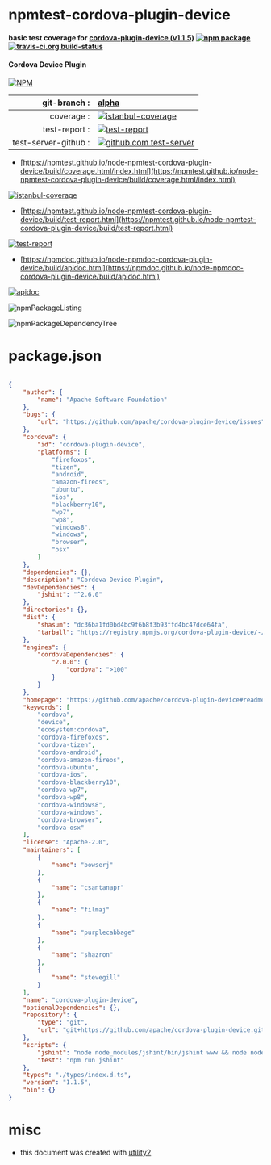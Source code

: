 # npmtest-cordova-plugin-device

#### basic test coverage for  [cordova-plugin-device (v1.1.5)](https://github.com/apache/cordova-plugin-device#readme)  [![npm package](https://img.shields.io/npm/v/npmtest-cordova-plugin-device.svg?style=flat-square)](https://www.npmjs.org/package/npmtest-cordova-plugin-device) [![travis-ci.org build-status](https://api.travis-ci.org/npmtest/node-npmtest-cordova-plugin-device.svg)](https://travis-ci.org/npmtest/node-npmtest-cordova-plugin-device)

#### Cordova Device Plugin

[![NPM](https://nodei.co/npm/cordova-plugin-device.png?downloads=true&downloadRank=true&stars=true)](https://www.npmjs.com/package/cordova-plugin-device)

| git-branch : | [alpha](https://github.com/npmtest/node-npmtest-cordova-plugin-device/tree/alpha)|
|--:|:--|
| coverage : | [![istanbul-coverage](https://npmtest.github.io/node-npmtest-cordova-plugin-device/build/coverage.badge.svg)](https://npmtest.github.io/node-npmtest-cordova-plugin-device/build/coverage.html/index.html)|
| test-report : | [![test-report](https://npmtest.github.io/node-npmtest-cordova-plugin-device/build/test-report.badge.svg)](https://npmtest.github.io/node-npmtest-cordova-plugin-device/build/test-report.html)|
| test-server-github : | [![github.com test-server](https://npmtest.github.io/node-npmtest-cordova-plugin-device/GitHub-Mark-32px.png)](https://npmtest.github.io/node-npmtest-cordova-plugin-device/build/app/index.html) | | build-artifacts : | [![build-artifacts](https://npmtest.github.io/node-npmtest-cordova-plugin-device/glyphicons_144_folder_open.png)](https://github.com/npmtest/node-npmtest-cordova-plugin-device/tree/gh-pages/build)|

- [https://npmtest.github.io/node-npmtest-cordova-plugin-device/build/coverage.html/index.html](https://npmtest.github.io/node-npmtest-cordova-plugin-device/build/coverage.html/index.html)

[![istanbul-coverage](https://npmtest.github.io/node-npmtest-cordova-plugin-device/build/screenCapture.buildCi.browser.%252Ftmp%252Fbuild%252Fcoverage.lib.html.png)](https://npmtest.github.io/node-npmtest-cordova-plugin-device/build/coverage.html/index.html)

- [https://npmtest.github.io/node-npmtest-cordova-plugin-device/build/test-report.html](https://npmtest.github.io/node-npmtest-cordova-plugin-device/build/test-report.html)

[![test-report](https://npmtest.github.io/node-npmtest-cordova-plugin-device/build/screenCapture.buildCi.browser.%252Ftmp%252Fbuild%252Ftest-report.html.png)](https://npmtest.github.io/node-npmtest-cordova-plugin-device/build/test-report.html)

- [https://npmdoc.github.io/node-npmdoc-cordova-plugin-device/build/apidoc.html](https://npmdoc.github.io/node-npmdoc-cordova-plugin-device/build/apidoc.html)

[![apidoc](https://npmdoc.github.io/node-npmdoc-cordova-plugin-device/build/screenCapture.buildCi.browser.%252Ftmp%252Fbuild%252Fapidoc.html.png)](https://npmdoc.github.io/node-npmdoc-cordova-plugin-device/build/apidoc.html)

![npmPackageListing](https://npmtest.github.io/node-npmtest-cordova-plugin-device/build/screenCapture.npmPackageListing.svg)

![npmPackageDependencyTree](https://npmtest.github.io/node-npmtest-cordova-plugin-device/build/screenCapture.npmPackageDependencyTree.svg)



# package.json

```json

{
    "author": {
        "name": "Apache Software Foundation"
    },
    "bugs": {
        "url": "https://github.com/apache/cordova-plugin-device/issues"
    },
    "cordova": {
        "id": "cordova-plugin-device",
        "platforms": [
            "firefoxos",
            "tizen",
            "android",
            "amazon-fireos",
            "ubuntu",
            "ios",
            "blackberry10",
            "wp7",
            "wp8",
            "windows8",
            "windows",
            "browser",
            "osx"
        ]
    },
    "dependencies": {},
    "description": "Cordova Device Plugin",
    "devDependencies": {
        "jshint": "^2.6.0"
    },
    "directories": {},
    "dist": {
        "shasum": "dc36ba1fd0bd4bc9f6b8f3b93ffd4bc47dce64fa",
        "tarball": "https://registry.npmjs.org/cordova-plugin-device/-/cordova-plugin-device-1.1.5.tgz"
    },
    "engines": {
        "cordovaDependencies": {
            "2.0.0": {
                "cordova": ">100"
            }
        }
    },
    "homepage": "https://github.com/apache/cordova-plugin-device#readme",
    "keywords": [
        "cordova",
        "device",
        "ecosystem:cordova",
        "cordova-firefoxos",
        "cordova-tizen",
        "cordova-android",
        "cordova-amazon-fireos",
        "cordova-ubuntu",
        "cordova-ios",
        "cordova-blackberry10",
        "cordova-wp7",
        "cordova-wp8",
        "cordova-windows8",
        "cordova-windows",
        "cordova-browser",
        "cordova-osx"
    ],
    "license": "Apache-2.0",
    "maintainers": [
        {
            "name": "bowserj"
        },
        {
            "name": "csantanapr"
        },
        {
            "name": "filmaj"
        },
        {
            "name": "purplecabbage"
        },
        {
            "name": "shazron"
        },
        {
            "name": "stevegill"
        }
    ],
    "name": "cordova-plugin-device",
    "optionalDependencies": {},
    "repository": {
        "type": "git",
        "url": "git+https://github.com/apache/cordova-plugin-device.git"
    },
    "scripts": {
        "jshint": "node node_modules/jshint/bin/jshint www && node node_modules/jshint/bin/jshint src && node node_modules/jshint/bin/jshint tests",
        "test": "npm run jshint"
    },
    "types": "./types/index.d.ts",
    "version": "1.1.5",
    "bin": {}
}
```



# misc
- this document was created with [utility2](https://github.com/kaizhu256/node-utility2)
